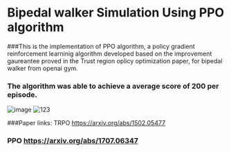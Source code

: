 # Bipedal walker Simulation Using PPO algorithm
###This is the implementation of PPO algorithm, a policy gradient reinforcement learninig algorithm developed based on the improvement gaureantee proved in the Trust region oplicy optimization paper, for bipedal walker from openai gym.
### The algorithm was able to achieve a average score of 200 per episode. 
![image](https://user-images.githubusercontent.com/73269696/160666811-fb76501b-90c3-4bb8-b066-bbb3639d0682.png)
![123](https://user-images.githubusercontent.com/73269696/160667130-f9142c5d-f244-43c5-ac1e-a55f1ef706fd.PNG)

###Paper links: TRPO https://arxiv.org/abs/1502.05477 
###             PPO  https://arxiv.org/abs/1707.06347  


